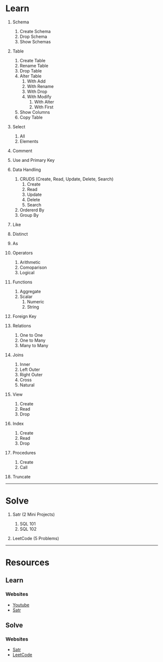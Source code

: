 # Learn

1. Schema
    1. Create Schema
    2. Drop Schema
    3. Show Schemas

2. Table
    1. Create Table
    2. Rename Table
    3. Drop Table
    4. Alter Table
        1. With Add
        2. With Rename
        3. With Drop
        4. With Modify
            1. With Alter
            2. With First
    5. Show Columns
    6. Copy Table

3. Select
    1. All
    2. Elements

4. Comment

5. Use and Primary Key

6. Data Handling
    1. CRUDS (Create, Read, Update, Delete, Search)
        1. Create
        2. Read
        3. Update
        4. Delete
        5. Search
    2. Ordererd By
    3. Group By

7. Like

8. Distinct

9. As

10. Operators
    1. Arithmetic
    2. Comoparison
    3. Logical

11. Functions
    1. Aggregate
    2. Scalar
        1. Numeric
        2. String

12. Foreign Key

13. Relations
    1. One to One
    2. One to Many
    3. Many to Many

14. Joins
    1. Inner
    2. Left Outer
    3. Right Outer
    4. Cross
    5. Natural

15. View
    1. Create
    2. Read
    3. Drop

16. Index
    1. Create
    2. Read
    3. Drop

17. Procedures
    1. Create
    2. Call

18. Truncate

[//]: # (18. GUID &#40;Globally Unique Identifier&#41;)

---

# Solve

1. Satr (2 Mini Projects)
    1. SQL 101
    2. SQL 102

2. LeetCode (5 Problems)

---

# Resources

## Learn

### Websites

- [Youtube](https://youotube.com)
- [Satr](https://satr.codes)

## Solve

### Websites

- [Satr](https://satr.codes)
- [LeetCode](https://leetcode.com)